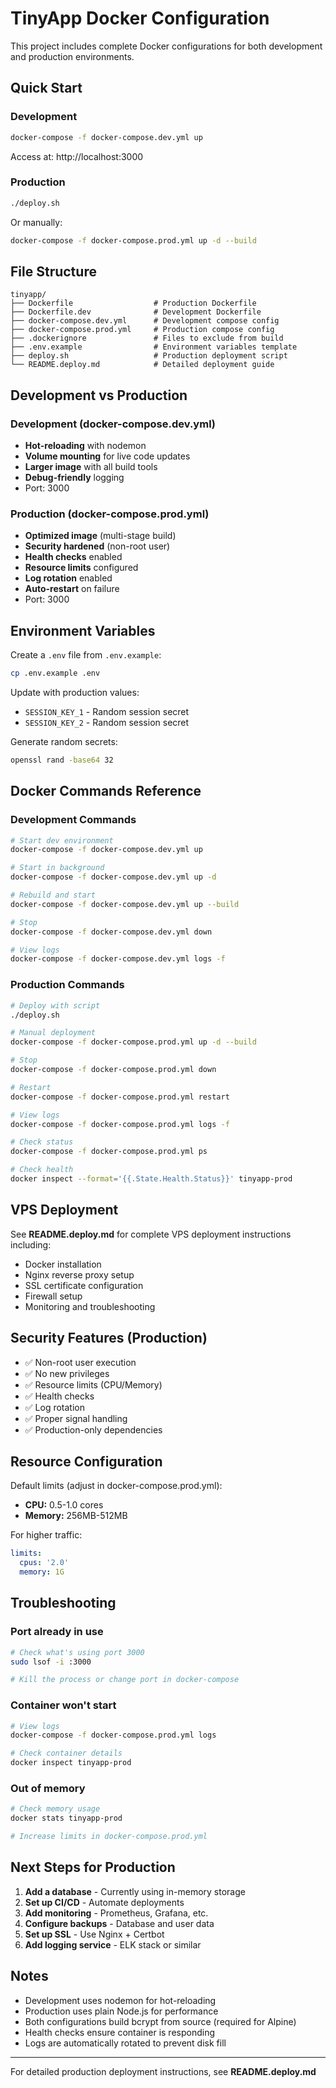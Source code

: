 # TinyApp Docker Configuration

This project includes complete Docker configurations for both development and production environments.

## Quick Start

### Development
```bash
docker-compose -f docker-compose.dev.yml up
```
Access at: http://localhost:3000

### Production
```bash
./deploy.sh
```
Or manually:
```bash
docker-compose -f docker-compose.prod.yml up -d --build
```

## File Structure

```
tinyapp/
├── Dockerfile                  # Production Dockerfile
├── Dockerfile.dev              # Development Dockerfile
├── docker-compose.dev.yml      # Development compose config
├── docker-compose.prod.yml     # Production compose config
├── .dockerignore               # Files to exclude from build
├── .env.example                # Environment variables template
├── deploy.sh                   # Production deployment script
└── README.deploy.md            # Detailed deployment guide
```

## Development vs Production

### Development (docker-compose.dev.yml)
- **Hot-reloading** with nodemon
- **Volume mounting** for live code updates
- **Larger image** with all build tools
- **Debug-friendly** logging
- Port: 3000

### Production (docker-compose.prod.yml)
- **Optimized image** (multi-stage build)
- **Security hardened** (non-root user)
- **Health checks** enabled
- **Resource limits** configured
- **Log rotation** enabled
- **Auto-restart** on failure
- Port: 3000

## Environment Variables

Create a `.env` file from `.env.example`:

```bash
cp .env.example .env
```

Update with production values:
- `SESSION_KEY_1` - Random session secret
- `SESSION_KEY_2` - Random session secret

Generate random secrets:
```bash
openssl rand -base64 32
```

## Docker Commands Reference

### Development Commands

```bash
# Start dev environment
docker-compose -f docker-compose.dev.yml up

# Start in background
docker-compose -f docker-compose.dev.yml up -d

# Rebuild and start
docker-compose -f docker-compose.dev.yml up --build

# Stop
docker-compose -f docker-compose.dev.yml down

# View logs
docker-compose -f docker-compose.dev.yml logs -f
```

### Production Commands

```bash
# Deploy with script
./deploy.sh

# Manual deployment
docker-compose -f docker-compose.prod.yml up -d --build

# Stop
docker-compose -f docker-compose.prod.yml down

# Restart
docker-compose -f docker-compose.prod.yml restart

# View logs
docker-compose -f docker-compose.prod.yml logs -f

# Check status
docker-compose -f docker-compose.prod.yml ps

# Check health
docker inspect --format='{{.State.Health.Status}}' tinyapp-prod
```

## VPS Deployment

See **README.deploy.md** for complete VPS deployment instructions including:
- Docker installation
- Nginx reverse proxy setup
- SSL certificate configuration
- Firewall setup
- Monitoring and troubleshooting

## Security Features (Production)

- ✅ Non-root user execution
- ✅ No new privileges
- ✅ Resource limits (CPU/Memory)
- ✅ Health checks
- ✅ Log rotation
- ✅ Proper signal handling
- ✅ Production-only dependencies

## Resource Configuration

Default limits (adjust in docker-compose.prod.yml):
- **CPU:** 0.5-1.0 cores
- **Memory:** 256MB-512MB

For higher traffic:
```yaml
limits:
  cpus: '2.0'
  memory: 1G
```

## Troubleshooting

### Port already in use
```bash
# Check what's using port 3000
sudo lsof -i :3000

# Kill the process or change port in docker-compose
```

### Container won't start
```bash
# View logs
docker-compose -f docker-compose.prod.yml logs

# Check container details
docker inspect tinyapp-prod
```

### Out of memory
```bash
# Check memory usage
docker stats tinyapp-prod

# Increase limits in docker-compose.prod.yml
```

## Next Steps for Production

1. **Add a database** - Currently using in-memory storage
2. **Set up CI/CD** - Automate deployments
3. **Add monitoring** - Prometheus, Grafana, etc.
4. **Configure backups** - Database and user data
5. **Set up SSL** - Use Nginx + Certbot
6. **Add logging service** - ELK stack or similar

## Notes

- Development uses nodemon for hot-reloading
- Production uses plain Node.js for performance
- Both configurations build bcrypt from source (required for Alpine)
- Health checks ensure container is responding
- Logs are automatically rotated to prevent disk fill

---

For detailed production deployment instructions, see **README.deploy.md**
